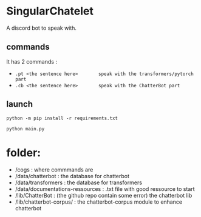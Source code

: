 # SingularChatelet

A discord bot to speak with.

## commands

It has 2 commands :
- `.pt <the sentence here>`
`       speak with the transformers/pytorch part`
- `.cb <the sentence here>`
`       speak with the ChatterBot part`

## launch

```shell
python -m pip install -r requirements.txt
```

```shell
python main.py
```

# folder:

- /cogs : where commmands are
- /data/chatterbot  : the database for chatterbot
- /data/transformers    : the database for transformers
- /data/documentations-ressources   : .txt file with good ressource to start
- /lib/ChatterBot   : (the github repo contain some error) the chatterbot lib
- /lib/chatterbot-corpus/   : the chatterbot-corpus module to enhance chatterbot
